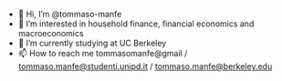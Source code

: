 - 👋 Hi, I’m @tommaso-manfe
- 👀 I’m interested in household finance, financial economics and macroeconomics
- 🌱 I’m currently studying at UC Berkeley
- 📫 How to reach me tommasomanfe@gmail / tommaso.manfe@studenti.unipd.it / tommaso.manfe@berkeley.edu

<!---
tommaso-manfe/tommaso-manfe is a ✨ special ✨ repository because its `README.md` (this file) appears on your GitHub profile.
You can click the Preview link to take a look at your changes.
--->
